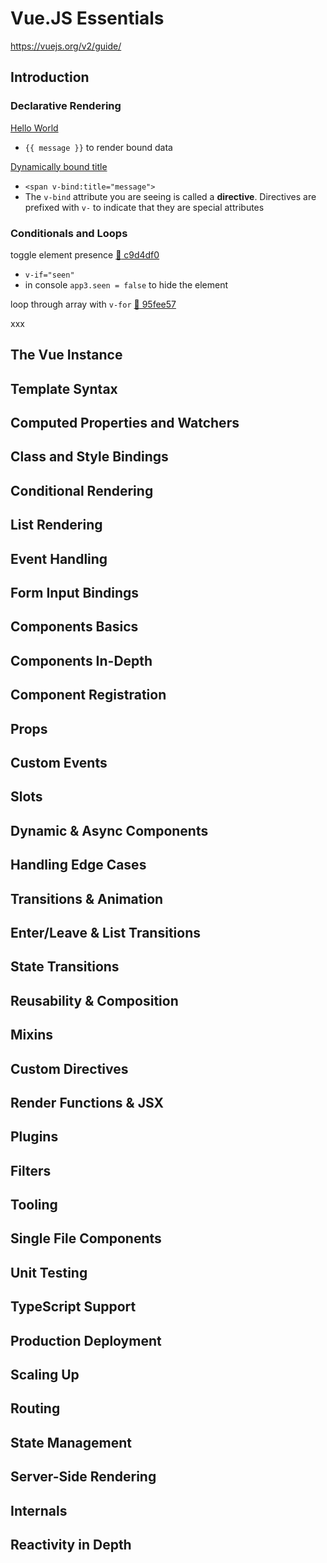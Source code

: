# Vue.JS Essentials

https://vuejs.org/v2/guide/

## Introduction

### Declarative Rendering

[Hello World](https://github.com/arafatm/learn_vue/commit/1568792a75319bac75195ca5003a50c13f98bd85)
- `{{ message }}` to render bound data

[Dynamically bound title](https://github.com/arafatm/learn_vue/commit/e7c84d91f9f5898256fb7e9ed65300ef29744d48)
- `<span v-bind:title="message">`
- The `v-bind` attribute you are seeing is called a **directive**.  Directives
  are prefixed with `v-` to indicate that they are special attributes

### Conditionals and Loops

toggle element presence [:ship: c9d4df0](https://github.com/arafatm/learn_vue/commit/c9d4df0)
- `v-if="seen"`
- in console `app3.seen = false` to hide the element

loop through array with `v-for` [:ship: 95fee57](https://github.com/arafatm/learn_vue/commit/95fee57)

xxx

## The Vue Instance
## Template Syntax
## Computed Properties and Watchers
## Class and Style Bindings
## Conditional Rendering
## List Rendering
## Event Handling
## Form Input Bindings
## Components Basics
## Components In-Depth
## Component Registration
## Props
## Custom Events
## Slots
## Dynamic & Async Components
## Handling Edge Cases
## Transitions & Animation
## Enter/Leave & List Transitions
## State Transitions
## Reusability & Composition
## Mixins
## Custom Directives
## Render Functions & JSX
## Plugins
## Filters
## Tooling
## Single File Components
## Unit Testing
## TypeScript Support
## Production Deployment
## Scaling Up
## Routing
## State Management
## Server-Side Rendering
## Internals
## Reactivity in Depth 

